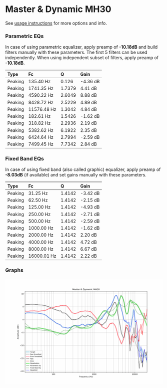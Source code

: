 # Master & Dynamic MH30
See [usage instructions](https://github.com/jaakkopasanen/AutoEq#usage) for more options and info.

### Parametric EQs
In case of using parametric equalizer, apply preamp of **-10.18dB** and build filters manually
with these parameters. The first 5 filters can be used independently.
When using independent subset of filters, apply preamp of **-10.18dB**.

| Type    | Fc          |      Q | Gain     |
|:--------|:------------|:-------|:---------|
| Peaking | 135.40 Hz   | 0.126  | -4.36 dB |
| Peaking | 1741.35 Hz  | 1.7379 | 4.41 dB  |
| Peaking | 4590.22 Hz  | 2.6049 | 8.88 dB  |
| Peaking | 8428.72 Hz  | 2.5229 | 4.89 dB  |
| Peaking | 11576.48 Hz | 1.3042 | 4.84 dB  |
| Peaking | 182.61 Hz   | 1.5426 | -1.62 dB |
| Peaking | 318.82 Hz   | 2.2936 | 2.19 dB  |
| Peaking | 5382.62 Hz  | 6.1922 | 2.35 dB  |
| Peaking | 6424.64 Hz  | 2.7994 | -2.59 dB |
| Peaking | 7499.45 Hz  | 7.7342 | 2.84 dB  |

### Fixed Band EQs
In case of using fixed band (also called graphic) equalizer, apply preamp of **-8.03dB**
(if available) and set gains manually with these parameters.

| Type    | Fc          |      Q | Gain     |
|:--------|:------------|:-------|:---------|
| Peaking | 31.25 Hz    | 1.4142 | -3.42 dB |
| Peaking | 62.50 Hz    | 1.4142 | -2.15 dB |
| Peaking | 125.00 Hz   | 1.4142 | -4.93 dB |
| Peaking | 250.00 Hz   | 1.4142 | -2.71 dB |
| Peaking | 500.00 Hz   | 1.4142 | -2.59 dB |
| Peaking | 1000.00 Hz  | 1.4142 | -1.62 dB |
| Peaking | 2000.00 Hz  | 1.4142 | 2.20 dB  |
| Peaking | 4000.00 Hz  | 1.4142 | 4.72 dB  |
| Peaking | 8000.00 Hz  | 1.4142 | 6.67 dB  |
| Peaking | 16000.01 Hz | 1.4142 | 2.22 dB  |

### Graphs
![](./Master%20&%20Dynamic%20MH30.png)